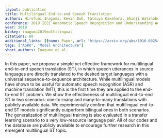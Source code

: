 ```yaml
---
layout: publication
title: Multilingual End-to-end Speech Translation
authors: Hirofumi Inaguma, Kevin Duh, Tatsuya Kawahara, Shinji Watanabe
conference: 2019 IEEE Automatic Speech Recognition and Understanding Workshop (ASRU)
year: 2019
bibkey: inaguma2019multilingual
citations: 80
additional_links: [{name: Paper, url: 'https://arxiv.org/abs/1910.00254'}]
tags: ["ASRU", "Model Architecture"]
short_authors: Inaguma et al.
---
```

In this paper, we propose a simple yet effective framework for multilingual
end-to-end speech translation (ST), in which speech utterances in source
languages are directly translated to the desired target languages with a
universal sequence-to-sequence architecture. While multilingual models have
shown to be useful for automatic speech recognition (ASR) and machine
translation (MT), this is the first time they are applied to the end-to-end ST
problem. We show the effectiveness of multilingual end-to-end ST in two
scenarios: one-to-many and many-to-many translations with publicly available
data. We experimentally confirm that multilingual end-to-end ST models
significantly outperform bilingual ones in both scenarios. The generalization
of multilingual training is also evaluated in a transfer learning scenario to a
very low-resource language pair. All of our codes and the database are publicly
available to encourage further research in this emergent multilingual ST topic.